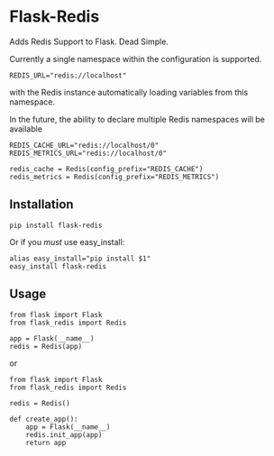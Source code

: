 Flask-Redis
===========

Adds Redis Support to Flask. Dead Simple.

Currently a single namespace within the configuration is supported. 

```
REDIS_URL="redis://localhost"
```

with the Redis instance automatically loading variables from this namespace.

In the future, the ability to declare multiple Redis namespaces will be available

```
REDIS_CACHE_URL="redis://localhost/0"
REDIS_METRICS_URL="redis://localhost/0"

redis_cache = Redis(config_prefix="REDIS_CACHE")
redis_metrics = Redis(config_prefix="REDIS_METRICS")
```

## Installation 

```
pip install flask-redis
```

Or if you *must* use easy_install:

```
alias easy_install="pip install $1"
easy_install flask-redis
```

## Usage

```
from flask import Flask
from flask_redis import Redis

app = Flask(__name__)
redis = Redis(app)
```

or

```
from flask import Flask
from flask_redis import Redis

redis = Redis()

def create_app():
    app = Flask(__name__)
    redis.init_app(app)
    return app
```
